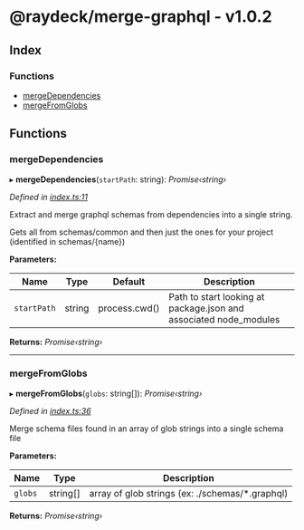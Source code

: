 
<a name="readmemd"></a>


# @raydeck/merge-graphql - v1.0.2

## Index

### Functions

* [mergeDependencies](#mergedependencies)
* [mergeFromGlobs](#mergefromglobs)

## Functions

###  mergeDependencies

▸ **mergeDependencies**(`startPath`: string): *Promise‹string›*

*Defined in [index.ts:11](https://github.com/rhdeck/merge-graphql/blob/d14d7f1/src/index.ts#L11)*

Extract and merge graphql schemas from dependencies into a single string.

Gets all from schemas/common and then just the ones for your project (identified in schemas/{name})

**Parameters:**

Name | Type | Default | Description |
------ | ------ | ------ | ------ |
`startPath` | string | process.cwd() | Path to start looking at package.json and associated node_modules  |

**Returns:** *Promise‹string›*

___

###  mergeFromGlobs

▸ **mergeFromGlobs**(`globs`: string[]): *Promise‹string›*

*Defined in [index.ts:36](https://github.com/rhdeck/merge-graphql/blob/d14d7f1/src/index.ts#L36)*

Merge schema files found in an array of glob strings into a single schema file

**Parameters:**

Name | Type | Description |
------ | ------ | ------ |
`globs` | string[] | array of glob strings (ex: ./schemas/*.graphql)  |

**Returns:** *Promise‹string›*

